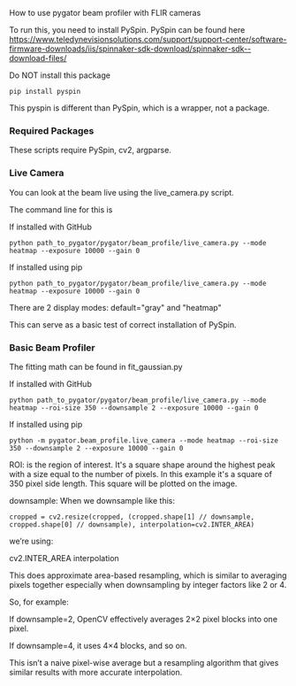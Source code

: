 How to use pygator beam profiler with FLIR cameras

To run this, you need to install PySpin. PySpin can be found here https://www.teledynevisionsolutions.com/support/support-center/software-firmware-downloads/iis/spinnaker-sdk-download/spinnaker-sdk--download-files/

Do NOT install this package
```
pip install pyspin
```
This pyspin is different than PySpin, which is a wrapper, not a package. 

### Required Packages

These scripts require PySpin, cv2, argparse.

### Live Camera
You can look at the beam live using the live_camera.py script. 

The command line for this is 

If installed with GitHub
```
python path_to_pygator/pygator/beam_profile/live_camera.py --mode heatmap --exposure 10000 --gain 0
```
If installed using pip
```
python path_to_pygator/pygator/beam_profile/live_camera.py --mode heatmap --exposure 10000 --gain 0
```

There are 2 display modes: default="gray" and "heatmap"

This can serve as a basic test of correct installation of PySpin.


### Basic Beam Profiler
The fitting math can be found in fit_gaussian.py

If installed with GitHub
```
python path_to_pygator/pygator/beam_profile/live_camera.py --mode heatmap --roi-size 350 --downsample 2 --exposure 10000 --gain 0
```
If installed using pip
```
python -m pygator.beam_profile.live_camera --mode heatmap --roi-size 350 --downsample 2 --exposure 10000 --gain 0
```


ROI: is the region of interest. It's a square shape around the highest peak with a size equal to the number of pixels. In this example it's a square of 350 pixel side length. This square will be plotted on the image.

downsample:
When we downsample like this:
```
cropped = cv2.resize(cropped, (cropped.shape[1] // downsample, cropped.shape[0] // downsample), interpolation=cv2.INTER_AREA)
```

we’re using:

cv2.INTER_AREA interpolation

This does approximate area-based resampling, which is similar to averaging pixels together especially when downsampling by integer factors like 2 or 4.

So, for example:

If downsample=2, OpenCV effectively averages 2×2 pixel blocks into one pixel.

If downsample=4, it uses 4×4 blocks, and so on.

This isn’t a naive pixel-wise average but a resampling algorithm that gives similar results with more accurate interpolation.

